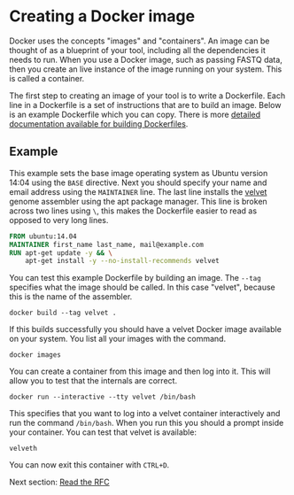 # Creating a Docker image

Docker uses the concepts "images" and "containers". An image can be thought of
as a blueprint of your tool, including all the dependencies it needs to run.
When you use a Docker image, such as passing FASTQ data, then you create an
live instance of the image running on your system. This is called a container.

The first step to creating an image of your tool is to write a Dockerfile. Each
line in a Dockerfile is a set of instructions that are to build an image. Below
is an example Dockerfile which you can copy. There is more [detailed
documentation available for building Dockerfiles][Dockerfile].

[Dockerfile]:https://docs.docker.com/reference/builder/

## Example

This example sets the base image operating system as Ubuntu version 14:04 using
the `BASE` directive. Next you should specify your name and email address
using the `MAINTAINER` line. The last line installs the [velvet][] genome
assembler using the apt package manager. This line is broken across two lines
using `\`, this makes the Dockerfile easier to read as opposed to very long
lines.

[velvet]:https://www.ebi.ac.uk/~zerbino/velvet/

~~~ Dockerfile
FROM ubuntu:14.04
MAINTAINER first_name last_name, mail@example.com
RUN apt-get update -y && \
    apt-get install -y --no-install-recommends velvet
~~~

You can test this example Dockerfile by building an image. The `--tag`
specifies what the image should be called. In this case "velvet", because this
is the name of the assembler.

~~~ shell
docker build --tag velvet .
~~~

If this builds successfully you should have a velvet Docker image available on
your system. You list all your images with the command.

~~~ shell
docker images
~~~

You can create a container from this image and then log into it. This will
allow you to test that the internals are correct.

~~~ shell
docker run --interactive --tty velvet /bin/bash
~~~

This specifies that you want to log into a velvet container interactively and run
the command `/bin/bash`. When you run this you should a prompt inside your
container. You can test that velvet is available:

~~~ shell
velveth
~~~

You can now exit this container with `CTRL+D`.

Next section: [Read the RFC][read the rfc]

[create]:/guide/developer/build-your-image/
[read-the-rfc]:/guide/developer/read-the-rfc/
[task]:/guide/developer/create-a-task/
[together]:/guide/developer/putting-everything-together/
[validate]:/guide/developer/validate-your-biobox/
[read the rfc]:/guide/developer/read-the-rfc/
